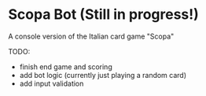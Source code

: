 # Scopa Bot (Still in progress!)

A console version of the Italian card game "Scopa"

TODO:
- finish end game and scoring
- add bot logic (currently just playing a random card)
- add input validation
